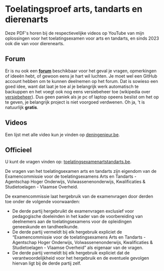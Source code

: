 # Toelatingsproef arts, tandarts en dierenarts #

Deze PDF's horen bij de respectievelijke videos op YouTube van mijn oplossingen voor het toelatingsexamen voor arts en tandarts, en sinds 2023 ook die van voor dierenearts.

## Forum ##
Er is nu ook een __[forum](https://github.com/DenIngenieur/Toelatingsproef-arts-tandarts/discussions/ "forum")__ beschikbaar voor het geval je vragen, opmerkingen of ideeën hebt, of gewoon eens je hart wil luchten. Je moet wel een GitHub account hebben om te kunnen deelnemen op het forum. Dat is sowieso een goed idee, want dat laat je toe al je belangrijk werk automatisch te backuppen en het voegt ook nog eens versiebeheer toe (wikipedia over [versiebeheer](https://nl.wikipedia.org/wiki/Versiebeheersysteem "versiebeheer")). Dus geen paniek als je pc of laptop opeens beslist om het op te geven, je belangrijk project is niet voorgoed verdwenen.
Oh ja, 't is natuurlijk __gratis__. 

## Videos ##
Een lijst met alle video kun je vinden op [deningenieur.be](https://www.deningenieur.be/playlist-tatd "playlist TATD").

## Officieel ##
U kunt de vragen vinden op: [toelatingsexamenartstandarts.be](https://www.toelatingsexamenartstandarts.be/ "toelatingsexamenartstandarts.be").

De vragen van het toelatingsexamen arts en tandarts zijn eigendom van de Examencommissie voor de toelatingsexamens Arts en Tandarts - Agentschap Hoger Onderwijs, Volwassenenonderwijs, Kwalificaties & Studietoelagen - Vlaamse Overheid.

De examencommissie laat hergebruik van de examenvragen door derden toe onder de volgende voorwaarden:

* De derde partij hergebruikt de examenvragen exclusief voor pedagogische doeleinden in het kader van de voorbereiding van deelnemers aan de toelatingsexamens voor de opleidingen geneeskunde en tandheelkunde.
* De derde partij vermeldt bij elk hergebruik expliciet de “Examencommissie voor de toelatingsexamens Arts en Tandarts - Agentschap Hoger Onderwijs, Volwassenenonderwijs, Kwalificaties & Studietoelagen - Vlaamse Overheid” als eigenaar van de vragen.
* De derde partij vermeldt bij elk hergebruik expliciet dat de verantwoordelijkheid voor het hergebruik en de eventuele gevolgen hiervan ligt bij de derde partij zelf.
